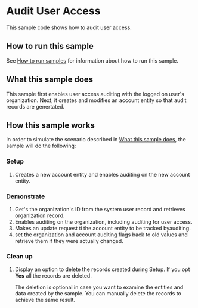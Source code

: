 
# Audit User Access

This sample code shows how to audit user access. 

## How to run this sample

See [How to run samples](../../../How-to-run-samples.md) for information about how to run this sample.

## What this sample does
This sample first enables user access auditing with the logged on user's organization. Next, it creates and modifies an account entity so that audit records are genertated.

## How this sample works

In order to simulate the scenario described in [What this sample does](#what-this-sample-does), the sample will do the following:

### Setup
1. Creates a new account entity and enables auditing on the new account entity.

### Demonstrate
1. Get's the organization's ID from the system user record and retrieves organization record.
2. Enables auditing on the organization, including auditing for user access.
3. Makes an update request ti the account entity to be tracked byauditing.
4. set the organization and account auditing flags back to old values and retrieve them if they were actually changed.

### Clean up

1. Display an option to delete the records created during [Setup](#setup). If you opt **Yes** all the records are deleted.

    The deletion is optional in case you want to examine the entities and data created by the sample. You can manually delete the records to achieve the same result.
